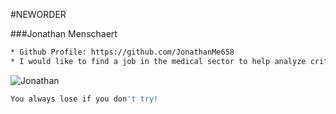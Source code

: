 #NEWORDER

###Jonathan Menschaert
```bash
* Github Profile: https://github.com/JonathanMe658
* I would like to find a job in the medical sector to help analyze critical data.```
```

![Jonathan](jonathan.png)

```bash
You always lose if you don't try!
```